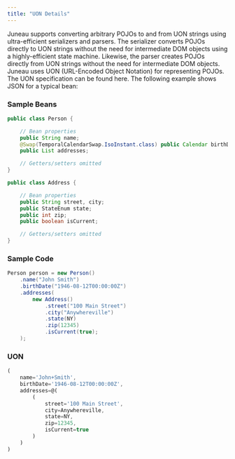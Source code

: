 ```yaml
---
title: "UON Details"
---
```


Juneau supports converting arbitrary POJOs to and from UON strings using ultra-efficient serializers and parsers.
The serializer converts POJOs directly to UON strings without the need for intermediate DOM objects using a highly-efficient state machine.
Likewise, the parser creates POJOs directly from UON strings without the need for intermediate DOM objects.
Juneau uses UON (URL-Encoded Object Notation) for representing POJOs.
The UON specification can be found here.
The following example shows JSON for a typical bean:
### Sample Beans


```java
public class Person {

    // Bean properties
    public String name;
    @Swap(TemporalCalendarSwap.IsoInstant.class) public Calendar birthDate;
    public List addresses;

    // Getters/setters omitted
}

public class Address {

    // Bean properties
    public String street, city;
    public StateEnum state;
    public int zip;
    public boolean isCurrent;

    // Getters/setters omitted
}
```


### Sample Code


```java
Person person = new Person()
    .name("John Smith")
    .birthDate("1946-08-12T00:00:00Z")
    .addresses(
        new Address()
            .street("100 Main Street")
            .city("Anywhereville")
            .state(NY)
            .zip(12345)
            .isCurrent(true);
    );
```


### UON


```javascript
(
    name='John+Smith',
    birthDate='1946-08-12T00:00:00Z',
    addresses=@(
        (
            street='100 Main Street',
            city=Anywhereville,
            state=NY,
            zip=12345,
            isCurrent=true
        )
    )
)

```
